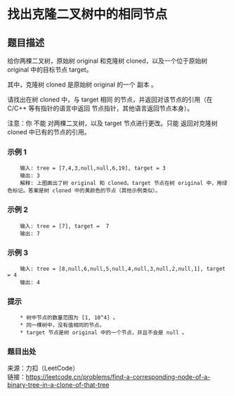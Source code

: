 # 找出克隆二叉树中的相同节点

## 题目描述

给你两棵二叉树，原始树 original 和克隆树 cloned，以及一个位于原始树 original 中的目标节点 target。

其中，克隆树 cloned 是原始树 original 的一个 副本 。

请找出在树 cloned 中，与 target 相同 的节点，并返回对该节点的引用（在 C/C++ 等有指针的语言中返回 节点指针，其他语言返回节点本身）。

注意：你 不能 对两棵二叉树，以及 target 节点进行更改。只能 返回对克隆树 cloned 中已有的节点的引用。

### 示例 1

```text
    输入: tree = [7,4,3,null,null,6,19], target = 3
    输出: 3
    解释: 上图画出了树 original 和 cloned。target 节点在树 original 中，用绿色标记。答案是树 cloned 中的黄颜色的节点（其他示例类似）。
```

### 示例 2

```text
    输入: tree = [7], target =  7
    输出: 7
```

### 示例 3

```text
    输入: tree = [8,null,6,null,5,null,4,null,3,null,2,null,1], target = 4
    输出: 4
```

### 提示

```text
    * 树中节点的数量范围为 [1, 10^4] 。
    * 同一棵树中，没有值相同的节点。
    * target 节点是树 original 中的一个节点，并且不会是 null 。
```

### 题目出处

来源：力扣（LeetCode）  
链接：<https://leetcode.cn/problems/find-a-corresponding-node-of-a-binary-tree-in-a-clone-of-that-tree>
